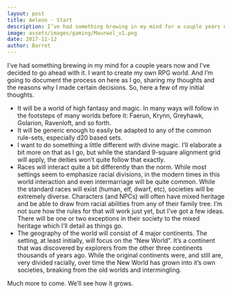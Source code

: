 ```yaml
---
layout: post
title: Aeleon - Start
description: I’ve had something brewing in my mind for a couple years now and I’ve decided to go ahead with it
image: assets/images/gaming/Maurwol_v1.png
date: 2017-11-12
author: Barret
---
```


I’ve had something brewing in my mind for a couple years now and I’ve decided to go ahead with it. I want to create my own RPG world. And I’m going to document the process on here as I go, sharing my thoughts and the reasons why I made certain decisions. So, here a few of my initial thoughts.

- It will be a world of high fantasy and magic. In many ways will follow in the footsteps of many worlds before it: Faerun, Krynn, Greyhawk, Golarion, Ravenloft, and so forth.
- It will be generic enough to easily be adapted to any of the common rule-sets, especially d20 based sets.
- I want to do something a little different with divine magic. I’ll elaborate a bit more on that as I go, but while the standard 9-square alignment grid will apply, the deities won’t quite follow that exactly.
- Races will interact quite a bit differently than the norm. While most settings seem to emphasize racial divisions, in the modern times in this world interaction and even intermarriage will be quite common. While the standard races will exist (human, elf, dwarf, etc), societies will be extremely diverse. Characters (and NPCs) will often have mixed heritage and be able to draw from racial abilities from any of their family tree. I’m not sure how the rules for that will work just yet, but I’ve got a few ideas. There will be one or two exceptions in their society to the mixed heritage which I’ll detail as things go.
- The geography of the world will consist of 4 major continents. The setting, at least initially, will focus on the “New World”. It’s a continent that was discovered by explorers from the other three continents thousands of years ago. While the original continents were, and still are, very divided racially, over time the New World has grown into it’s own societies, breaking from the old worlds and intermingling.

Much more to come. We’ll see how it grows.